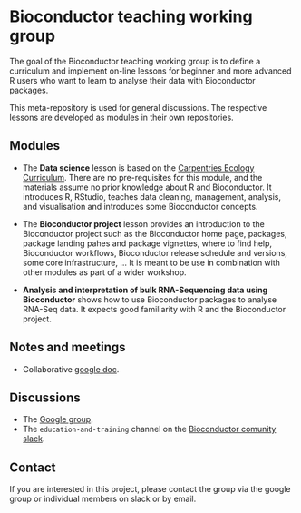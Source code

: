 # Bioconductor teaching working group


The goal of the Bioconductor teaching working group is to define a
curriculum and implement on-line lessons for beginner and more
advanced R users who want to learn to analyse their data with
Bioconductor packages.

This meta-repository is used for general discussions. The respective
lessons are developed as modules in their own repositories.

## Modules

- The **Data science** lesson is based on the [Carpentries Ecology
  Curriculum](https://datacarpentry.org/lessons/#ecology-workshop). There
  are no pre-requisites for this module, and the materials assume no
  prior knowledge about R and Bioconductor. It introduces R, RStudio,
  teaches data cleaning, management, analysis, and visualisation and
  introduces some Bioconductor concepts.

- The **Bioconductor project** lesson provides an introduction to the
  Bioconductor project such as the Bioconductor home page, packages,
  package landing pahes and package vignettes, where to find help,
  Bioconductor workflows, Bioconductor release schedule and versions,
  some core infrastructure, ... It is meant to be use in combination
  with other modules as part of a wider workshop.

- **Analysis and interpretation of bulk RNA-Sequencing data using
  Bioconductor** shows how to use Bioconductor packages to analyse
  RNA-Seq data. It expects good familiarity with R and the
  Bioconductor project.

## Notes and meetings

- Collaborative [google
  doc](https://docs.google.com/document/d/1s2QMk5XA-uhBVprAO3ZDk1Yfv1cnUWLp9zdvYq9Feu4/edit#).

## Discussions
- The [Google group](https://groups.google.com/g/bioconductor-teaching/).
- The `education-and-training` channel on the [Bioconductor comunity
  slack](https://bioc-community.herokuapp.com/).

## Contact

If you are interested in this project, please contact the group via
the google group or individual members on slack or by email.